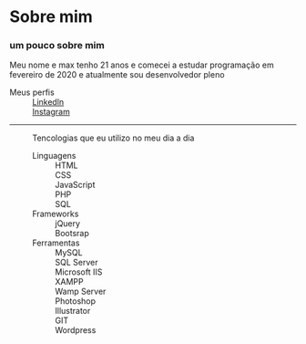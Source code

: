<h1>Sobre mim</h1>


  <h3>um pouco sobre mim</h3>
  <p>
  Meu nome e max tenho 21 anos e comecei a estudar programação em fevereiro de 2020 e atualmente sou desenvolvedor pleno
  <dl>
    <dt>Meus perfis</dt>
    <dd><a href="https://www.linkedin.com/in/max-henrique-5a56b3191/">Linkedln</a></dd>
    <dd><a href="https://www.instagram.com/freitasdev/">Instagram</a></dd>
  </p>

<hr>
<figure>
<figcaption>Tencologias que eu utilizo no meu dia a dia</figcaption>
<dl>
  <dt>Linguagens</dt>
  <dd>HTML</dd>
  <dd>CSS</dd>
  <dd>JavaScript</dd>
  <dd>PHP</dd>
  <dd>SQL</dd>
  <dt>Frameworks</dt>
  <dd>jQuery</dd>
  <dd>Bootsrap</dd>
  <dt>Ferramentas</dt>
  <dd>MySQL</dd>
  <dd>SQL Server</dd>
  <dd>Microsoft IIS</dd>
  <dd>XAMPP</dd>
  <dd>Wamp Server</dd>
  <dd>Photoshop</dd>
  <dd>Illustrator</dd>
  <dd>GIT</dd>
  <dd>Wordpress</dd>
</dl>
<figure>
